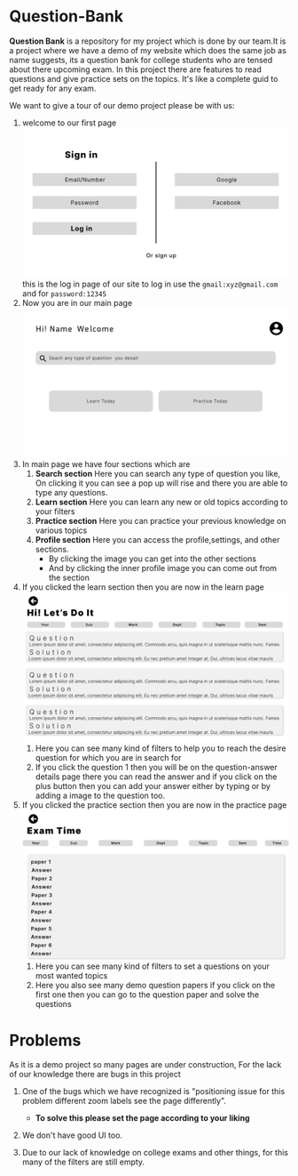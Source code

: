 # Question-Bank

**Question Bank** is a repository for my project which is done by our team.It is a project where we have a demo of my website which does the same job as name suggests, its a question bank for college students who are tensed about there upcoming exam. In this project there are features to read questions and give practice sets on the topics. It's like a complete guid to get ready for any exam.

We want to give a tour of our demo project please be with us:

1. welcome to our first page ![Sign-in page](sign-in.png) this is the log in page of our site to log in use the `gmail:xyz@gmail.com` and for `password:12345`
2. Now you are in our main page ![main page](main.png)
3. In main page we have four sections which are
   1. **Search section** Here you can search any type of question you like, On clicking it you can see a pop up will rise and there you are able to type any questions.
   2. **Learn section** Here you can learn any new or old topics according to your filters
   3. **Practice section** Here you can practice your previous knowledge on various topics
   4. **Profile section** Here you can access the profile,settings, and other sections.
      - By clicking the image you can get into the other sections
      - And by clicking the inner profile image you can come out from the section
4. If you clicked the learn section then you are now in the learn page ![learn page](learn.png)
   1. Here you can see many kind of filters to help you to reach the desire question for which you are in search for
   2. If you click the question 1 then you will be on the question-answer details page there you can read the answer and if you click on the plus button then you can add your answer either by typing or by adding a image to the question too.
5. If you clicked the practice section then you are now in the practice page ![practice page](practice.png)
   1. Here you can see many kind of filters to set a questions on your most wanted topics
   2. Here you also see many demo question papers if you click on the first one then you can go to the question paper and solve the questions

# Problems

As it is a demo project so many pages are under construction, For the lack of our knowledge there are bugs in this project

1. One of the bugs which we have recognized is "positioning issue for this problem different zoom labels see the page differently".

   - **To solve this please set the page according to your liking**

2. We don't have good UI too.
3. Due to our lack of knowledge on college exams and other things, for this many of the filters are still empty.
